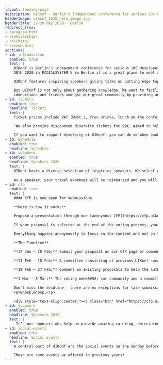 ```yaml
---
layout: landing-page
description: UIKonf - Berlin's independent conference for serious iOS developers.
headerImage: uikonf_2020_hero_image.jpg
headerTitle: 17-20 May 2020 · Berlin
redirect_from:
- /program.html
- /scholarship/
- /tickets/
- /venue.html
sections:
- id: introduction
  enabled: true
  text: |
    UIKonf is Berlin's independent conference for serious iOS developers. Taking place from May 17th to
    20th 2020 in RADIALSYSTEM V in Berlin it is a great place to meet and connect with experienced developers from all over Europe.

    UIKonf features inspiring speakers giving talks on cutting edge topics in iOS development, mobile design and business.

    But UIKonf is not only about gathering knowledge. We want to facilitate new
    connections and friends amongst our great community by providing an inclusive setting where all participants feel safe and welcome. In order to achieve that, we expect all to abide by our <a href="coc">Code of Conduct</a>
- id: tickets
  enabled: true
  headline: Tickets
  text: |
    Ticket prices include VAT (MwSt.), free drinks, lunch on the conference days and the UIKonf party. See <a href="refunds">our refunds policy</a> if you are not sure about your plans in May.

    "We also provide discounted diversity tickets for 99€, aimed to help underrepresented groups in tech. This includes but isn’t limited to: women, people of colour, LGBTQIA+ people, disabled people and generally people who are unable to attend without financial assistance. If you think you are eligible for a diversity ticket, simply <a href="https://forms.gle/cg8SiTo9ryk5nqzU6" target="_blank">fill out the application form</a>."

    If you want to support diversity at UIKonf, you can do so when booking your ticket. Simply select the additional "Scholarship Sponsor" package which provides one ticket for our diversity ticket applicants.
- id: schedule
  enabled: true
  headline: Schedule
- id: speakers
  enabled: true
  headline: Speakers 2020
  text: |
    UIKonf hosts a diverse selection of inspiring speakers. We select and invite about half of our speakers. The other half is selected by our community through our anonymous call for proposals system. Details coming soon. 
    
    As a speaker, your travel expenses will be reimbursed and you will be our guests at our selected Hotel in Berlin. Of course, we will also reimburse you for your ticket if you already have purchased one.
- id: cfp
  enabled: true
  text: |
    #### CfP is now open for submissions
    
    **Here is how it works**

    Propose a presentation through our [anonymous CFP](https://cfp.uikonf.com). Others will help you refine and focus it by making suggestions. Keep updating your proposal bearing those suggestions in mind.  
    
    If your proposal is selected at the end of the voting process, your travel expenses will be reimbursed and you will be our guests at our selected hotel in Berlin. Of course, we will also reimburse your ticket if you already have purchased one. In addition, you can choose to take part in a free 1-on-1 stage & speech training. And of course, you will also have access to all activities UIKonf offers its attendees.
    
    Everything happens anonymously to focus on the content and not on the names. Remember that our Code of Conduct applies to proposals and comments as well, so please be nice.
    
    **The Timeline**

    **17 Jan – 10 Feb:** Submit your proposal on our CfP page or comment on already submitted proposals. We accept any topic you deem interesting may it be technical, design-focused, about building / running / failing a company or how to get a rocket into space using Swift - Inspire us! For inspiration, you can check out the speakers or videos of 2019.
    
    **11 Feb – 18 Feb:** A committee consisting of previous UIKonf speakers will do a preselection of the talks ahead of voting by the community.
    
    **19 Feb – 27 Feb:** Comment on existing proposals to help the authors improve their talks. You can help talks you'd like to see at UIKonf 2020 become even better and maybe get elected for the final eight.
    
    **1 Mar – 8 Mar:** The voting week&#58; our community and a committee consisting of previous UIKonf speakers will vote on their eight favorite talks. The final eight talks will be determined by equally weighing the votes from the public and the committee (just like in Eurovision 👩‍🎤👨‍🎤). We will inform everyone who participated in the CfP in the week after that and announce the chosen speakers one by one.
    
    Don't miss the deadline - there are no exceptions for late submissions.
    <p>&nbsp;&nbsp;</p>  
      
    <div style="text-align:center;"><a class="btn" href="https://cfp.uikonf.com">Submit Your Talk</a></div>
- id: sponsors
  enabled: true
  headline: Sponsors 2019
  text: |
     It’s our sponsors who help us provide amazing catering, entertainment and generally make UIKonf an awesome event. If you or your company is interested in helping us and putting the FUN (... / coffee / food/ ...) into UIKonf, we are happy to <a href="mailto:sponsors@uikonf.com">discuss options with you</a>.
- id: social-events
  enabled: true
  headline: Social Events
  text: |
    A central part of UIKonf are the social events on the Sunday before the conference. Not only do you get to enjoy Berlin for a day but they also give you a first opportunity to get to know other participants of the conference in a fun atmosphere.

    These are some events we offered in previous years:
---
```

